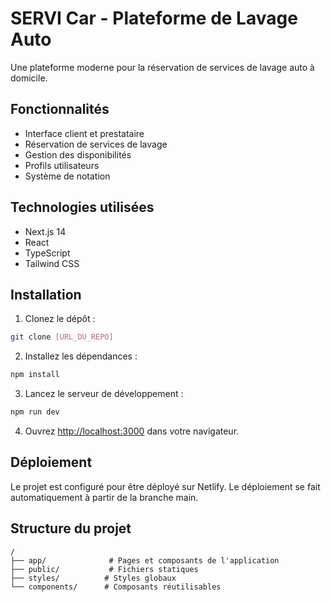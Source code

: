 # SERVI Car - Plateforme de Lavage Auto

Une plateforme moderne pour la réservation de services de lavage auto à domicile.

## Fonctionnalités

- Interface client et prestataire
- Réservation de services de lavage
- Gestion des disponibilités
- Profils utilisateurs
- Système de notation

## Technologies utilisées

- Next.js 14
- React
- TypeScript
- Tailwind CSS

## Installation

1. Clonez le dépôt :
```bash
git clone [URL_DU_REPO]
```

2. Installez les dépendances :
```bash
npm install
```

3. Lancez le serveur de développement :
```bash
npm run dev
```

4. Ouvrez [http://localhost:3000](http://localhost:3000) dans votre navigateur.

## Déploiement

Le projet est configuré pour être déployé sur Netlify. Le déploiement se fait automatiquement à partir de la branche main.

## Structure du projet

```
/
├── app/              # Pages et composants de l'application
├── public/           # Fichiers statiques
├── styles/          # Styles globaux
└── components/      # Composants réutilisables
``` 